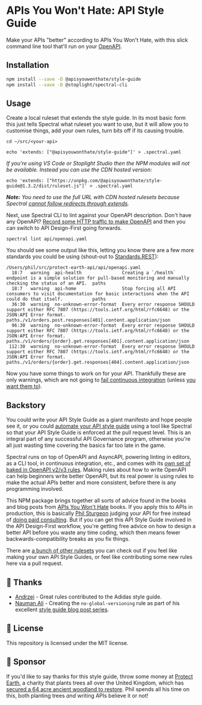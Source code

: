 # APIs You Won't Hate: API Style Guide

Make your APIs "better" according to APIs You Won't Hate, with this slick command line tool that'll run on your [OpenAPI](https://spec.openapis.org/oas/v3.1.0). 

## Installation

``` bash
npm install --save -D @apisyouwonthate/style-guide
npm install --save -D @stoplight/spectral-cli
```

## Usage


Create a local ruleset that extends the style guide. In its most basic form this just tells Spectral what ruleset you want to use, but it will allow you to customise things, add your own rules, turn bits off if its causing trouble.

```
cd ~/src/<your-api>

echo 'extends: ["@apisyouwonthate/style-guide"]' > .spectral.yaml
```

_If you're using VS Code or Stoplight Studio then the NPM modules will not be available. Instead you can use the CDN hosted version:_

```
echo 'extends: ["https://unpkg.com/@apisyouwonthate/style-guide@1.3.2/dist/ruleset.js"]' > .spectral.yaml
```

_**Note:** You need to use the full URL with CDN hosted rulesets because Spectral [cannot follow redirects through extends](https://github.com/stoplightio/spectral/issues/2266)._

Next, use Spectral CLI to lint against your OpenAPI description. Don't have any OpenAPI? [Record some HTTP traffic to make OpenAPI](https://apisyouwonthate.com/blog/creating-openapi-from-http-traffic) and then you can switch to API Design-First going forwards.

```
spectral lint api/openapi.yaml
```

You should see some output like this, letting you know there are a few more standards you could be using (shout-out to [Standards.REST](https://standards.rest/)):

```
/Users/phil/src/protect-earth-api/api/openapi.yaml
  18:7   warning  api-health               Creating a `/health` endpoint is a simple solution for pull-based monitoring and manually checking the status of an API.  paths
  18:7   warning  api-home                 Stop forcing all API consumers to visit documentation for basic interactions when the API could do that itself.           paths
  36:30  warning  no-unknown-error-format  Every error response SHOULD support either RFC 7807 (https://tools.ietf.org/html/rfc6648) or the JSON:API Error format.   paths./v1/orders.post.responses[401].content.application/json
  96:30  warning  no-unknown-error-format  Every error response SHOULD support either RFC 7807 (https://tools.ietf.org/html/rfc6648) or the JSON:API Error format.   paths./v1/orders/{order}.get.responses[401].content.application/json
 112:30  warning  no-unknown-error-format  Every error response SHOULD support either RFC 7807 (https://tools.ietf.org/html/rfc6648) or the JSON:API Error format.   paths./v1/orders/{order}.get.responses[404].content.application/json
```

Now you have some things to work on for your API. Thankfully these are only warnings, which are not going to [fail continuous integration](https://meta.stoplight.io/docs/spectral/ZG9jOjExNTMyOTAx-continuous-integration) (unless [you want them to](https://meta.stoplight.io/docs/spectral/ZG9jOjI1MTg1-spectral-cli#error-results)).

## Backstory

You could write your API Style Guide as a giant manifesto and hope people see it, or you could [automate your API style guide](https://www.apisyouwonthate.com/blog/automated-style-guides-for-rest-graphql-and-grpc) using a tool like Spectral so that your API Style Guide is enforced at the pull request level. This is an integral part of any successful API Governance program, otherwise you're all just wasting time covering the basics far too late in the game.

Spectral runs on top of OpenAPI and AsyncAPI, powering linting in editors, as a CLI tool, in continuous integration, etc., and comes with its [own set of baked 
in OpenAPI v2/v3 rules](https://meta.stoplight.io/docs/spectral/docs/reference/openapi-rules.md). Making rules about how to write OpenAPI can help beginners write better OpenAPI, but its real power is using rules to make the actual APIs better and more consistent, before there is any programming involved.

This NPM package brings together all sorts of advice found in the books and blog posts from [APIs You Won't Hate](https://apisyouwonthate.com) books. If you apply this to APIs in production, this is basically [Phil Sturgeon](https://philsturgeon.com/) judging your API for free instead of [doing paid consulting](http://phil.tech/consulting). But if you can get this API Style Guide involved in the API Design-First workflow, you're getting free advice on how to design a better API before you waste any time coding, which then means fewer backwards-compatibility breaks as you fix things.

There are [a bunch of other rulesets](https://github.com/stoplightio/spectral-rulesets) you can check out if you feel like making your own API Style Guides, or feel like contributing some new rules here via a pull request.

## 🎉 Thanks

- [Andrzej](https://github.com/jerzyn) - Great rules contributed to the Adidas style guide.
- [Nauman Ali](https://github.com/naumanali-stoplight) - Creating the `no-global-versioning` rule as part of his excellent [style guide blog post series](https://blog.stoplight.io/consistent-api-urls-with-openapi-and-style-guides).

## 📜 License

This repository is licensed under the MIT license.

## 🌲 Sponsor

If you'd like to say thanks for this style guide, throw some money at [Protect Earth](https://protect.earth/donate), a charity that plants trees all over the United Kingdom, which has [secured a 64 acre ancient woodland to restore](https://www.protect.earth/blog/high-wood). Phil spends all his time on this, both planting trees _and_ writing APIs believe it or not!
